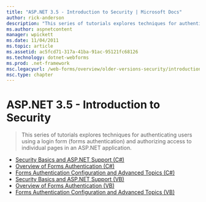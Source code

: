 ```yaml
---
title: "ASP.NET 3.5 - Introduction to Security | Microsoft Docs"
author: rick-anderson
description: "This series of tutorials explores techniques for authenticating users using a login form (forms authentication) and authorizing access to individual pages in..."
ms.author: aspnetcontent
manager: wpickett
ms.date: 11/04/2011
ms.topic: article
ms.assetid: ac5fcd71-317a-41ba-91ac-95121fc68126
ms.technology: dotnet-webforms
ms.prod: .net-framework
msc.legacyurl: /web-forms/overview/older-versions-security/introduction
msc.type: chapter
---
```

ASP.NET 3.5 - Introduction to Security
====================
> This series of tutorials explores techniques for authenticating users using a login form (forms authentication) and authorizing access to individual pages in an ASP.NET application.


- [Security Basics and ASP.NET Support (C#)](security-basics-and-asp-net-support-cs.md)
- [Overview of Forms Authentication (C#)](an-overview-of-forms-authentication-cs.md)
- [Forms Authentication Configuration and Advanced Topics (C#)](forms-authentication-configuration-and-advanced-topics-cs.md)
- [Security Basics and ASP.NET Support (VB)](security-basics-and-asp-net-support-vb.md)
- [Overview of Forms Authentication (VB)](an-overview-of-forms-authentication-vb.md)
- [Forms Authentication Configuration and Advanced Topics (VB)](forms-authentication-configuration-and-advanced-topics-vb.md)
